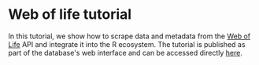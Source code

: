 # Web of life tutorial

In this tutorial, we show how to scrape data and metadata from the [Web of Life](https://www.web-of-life.es/) API and integrate it into the R ecosystem. The tutorial is published as part of the database's web interface and can be accessed directly [here](https://www.web-of-life.es/tutorial/index.html).
